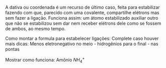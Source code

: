
A dativa ou coordenada é um recurso de último caso, feita para estabilizar fazendo com que, parecido com uma covalente, compartilhe elétrons mas sem fazer a ligação. Funciona assim: um átomo estabilizado auxiliar outro que não se estabilizou sem dar nem receber elétrons dele como se fossem de ambos, ao mesmo tempo. 


Como montar a formula para estabelecer ligações: Complete caso houver mais dicas:
Menos eletronegativo no meio - hidrogênios para o final - nas pontas


Mostrar como funciona:  Amônio $NH_4^+$ 